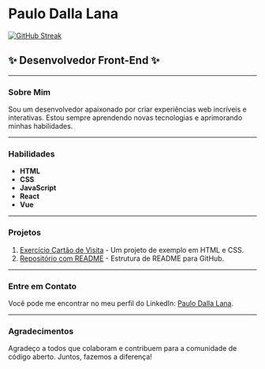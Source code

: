 # Paulo Dalla Lana  

[![GitHub Streak](https://streak-stats.demolab.com?user=Paulinho%20Dalla%20Lana&theme=great-gatsby&hide_border=false&border_radius=6.5&short_numbers=false&date_format=M%20j%5B%2C%20Y%5D)](https://git.io/streak-stats) 
## :sparkles: Desenvolvedor Front-End :sparkles:  

---  

### Sobre Mim  
Sou um desenvolvedor apaixonado por criar experiências web incríveis e interativas. Estou sempre aprendendo novas tecnologias e aprimorando minhas habilidades.  

---  

### Habilidades  
- **HTML**   
- **CSS**  
- **JavaScript**  
- **React**  
- **Vue**  

---  

### Projetos  
1. [Exercício Cartão de Visita](https://github.com/paulinhodallalana/exercicio-cartao-de-visita) - Um projeto de exemplo em HTML e CSS.  
2. [Repositório com README](https://github.com/paulinhodallalana/repositorio-com-redme) - Estrutura de README para GitHub.  

---  

### Entre em Contato  
Você pode me encontrar no meu perfil do LinkedIn: [Paulo Dalla Lana](https://www.linkedin.com/in/paulo-dalla-lana-91510ba9/).  

---  

### Agradecimentos  
Agradeço a todos que colaboram e contribuem para a comunidade de código aberto. Juntos, fazemos a diferença!  
